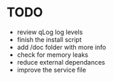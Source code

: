 # TODO

- review qLog log levels
- finish the install script
- add /doc folder with more info
- check for memory leaks
- reduce external dependances
- improve the service file
